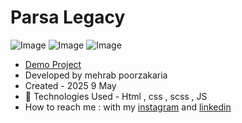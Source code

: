 # Parsa Legacy

![Image](https://github.com/user-attachments/assets/4f99b968-8461-47e8-8e35-3a3c4025cf72)
![Image](https://github.com/user-attachments/assets/59d4a692-5519-456e-9098-c1b859f53650)
![Image](https://github.com/user-attachments/assets/5573b48a-eb24-4deb-8d72-0e8f23af0bc1)



- [Demo Project](https://mmehrab-pz.github.io/project-16/)
- Developed by mehrab poorzakaria
- Created - 2025 9 May
- 🤖 Technologies Used - Html , css , scss , JS
- How to reach me : with my
[instagram](https://www.instagram.com/mehrab.poorzakaria_web/) and
[linkedin](https://www.linkedin.com/in/mehrab-poorzakaria-1b2492237/)
